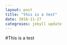 ```yaml
---
layout: post
title: "this is a test"
date: 2018-11-27
categroies: jekyll update
---
```


#This is a test
